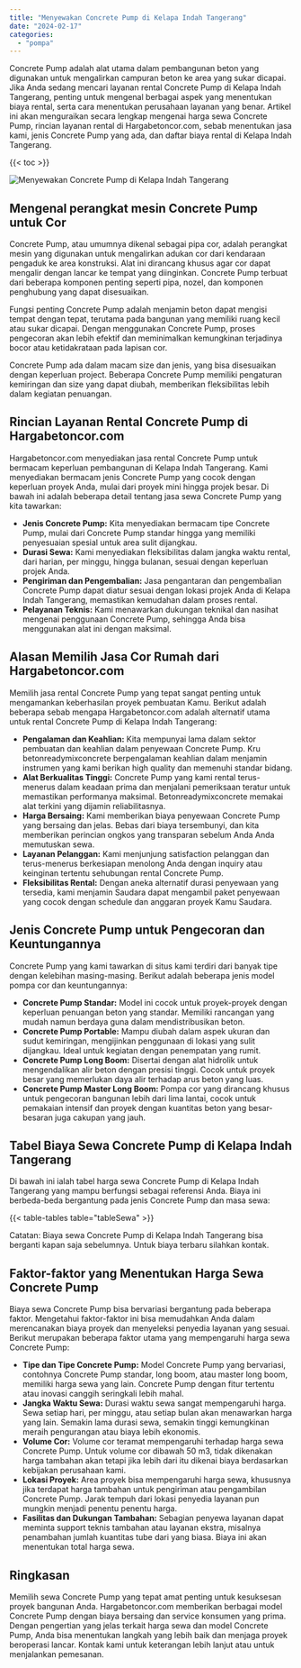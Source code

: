 ```yaml
---
title: "Menyewakan Concrete Pump di Kelapa Indah Tangerang"
date: "2024-02-17"
categories: 
  - "pompa"
---
```




Concrete Pump adalah alat utama dalam pembangunan beton yang digunakan untuk mengalirkan campuran beton ke area yang sukar dicapai. Jika Anda sedang mencari layanan rental Concrete Pump di Kelapa Indah Tangerang, penting untuk mengenal berbagai aspek yang menentukan biaya rental, serta cara menentukan perusahaan layanan yang benar. Artikel ini akan menguraikan secara lengkap mengenai harga sewa Concrete Pump, rincian layanan rental di Hargabetoncor.com, sebab menentukan jasa kami, jenis Concrete Pump yang ada, dan daftar biaya rental di Kelapa Indah Tangerang.

{{< toc >}}

![Menyewakan Concrete Pump di Kelapa Indah Tangerang](https://hargareadymixid.github.io/pompa/concrete-pump%20(7).png)

## Mengenal perangkat mesin Concrete Pump untuk Cor

Concrete Pump, atau umumnya dikenal sebagai pipa cor, adalah perangkat mesin yang digunakan untuk mengalirkan adukan cor dari kendaraan pengaduk ke area konstruksi. Alat ini dirancang khusus agar cor dapat mengalir dengan lancar ke tempat yang diinginkan. Concrete Pump terbuat dari beberapa komponen penting seperti pipa, nozel, dan komponen penghubung yang dapat disesuaikan.

Fungsi penting Concrete Pump adalah menjamin beton dapat mengisi tempat dengan tepat, terutama pada bangunan yang memiliki ruang kecil atau sukar dicapai. Dengan menggunakan Concrete Pump, proses pengecoran akan lebih efektif dan meminimalkan kemungkinan terjadinya bocor atau ketidakrataan pada lapisan cor.

Concrete Pump ada dalam macam size dan jenis, yang bisa disesuaikan dengan keperluan project. Beberapa Concrete Pump memiliki pengaturan kemiringan dan size yang dapat diubah, memberikan fleksibilitas lebih dalam kegiatan penuangan.

## Rincian Layanan Rental Concrete Pump di Hargabetoncor.com

Hargabetoncor.com menyediakan jasa rental Concrete Pump untuk bermacam keperluan pembangunan di Kelapa Indah Tangerang. Kami menyediakan bermacam jenis Concrete Pump yang cocok dengan keperluan proyek Anda, mulai dari proyek mini hingga projek besar. Di bawah ini adalah beberapa detail tentang jasa sewa Concrete Pump yang kita tawarkan:

- **Jenis Concrete Pump:** Kita menyediakan bermacam tipe Concrete Pump, mulai dari Concrete Pump standar hingga yang memiliki penyesuaian spesial untuk area sulit dijangkau.
- **Durasi Sewa:** Kami menyediakan fleksibilitas dalam jangka waktu rental, dari harian, per minggu, hingga bulanan, sesuai dengan keperluan projek Anda.
- **Pengiriman dan Pengembalian:** Jasa pengantaran dan pengembalian Concrete Pump dapat diatur sesuai dengan lokasi projek Anda di Kelapa Indah Tangerang, memastikan kemudahan dalam proses rental.
- **Pelayanan Teknis:** Kami menawarkan dukungan teknikal dan nasihat mengenai penggunaan Concrete Pump, sehingga Anda bisa menggunakan alat ini dengan maksimal.

## Alasan Memilih Jasa Cor Rumah dari Hargabetoncor.com

Memilih jasa rental Concrete Pump yang tepat sangat penting untuk mengamankan keberhasilan proyek pembuatan Kamu. Berikut adalah beberapa sebab mengapa Hargabetoncor.com adalah alternatif utama untuk rental Concrete Pump di Kelapa Indah Tangerang:

- **Pengalaman dan Keahlian:** Kita mempunyai lama dalam sektor pembuatan dan keahlian dalam penyewaan Concrete Pump. Kru betonreadymixconcrete berpengalaman keahlian dalam menjamin instrumen yang kami berikan high quality dan memenuhi standar bidang.
- **Alat Berkualitas Tinggi:** Concrete Pump yang kami rental terus-menerus dalam keadaan prima dan menjalani pemeriksaan teratur untuk memastikan performanya maksimal. Betonreadymixconcrete memakai alat terkini yang dijamin reliabilitasnya.
- **Harga Bersaing:** Kami memberikan biaya penyewaan Concrete Pump yang bersaing dan jelas. Bebas dari biaya tersembunyi, dan kita memberikan perincian ongkos yang transparan sebelum Anda Anda memutuskan sewa.
- **Layanan Pelanggan:** Kami menjunjung satisfaction pelanggan dan terus-menerus berkesiapan menolong Anda dengan inquiry atau keinginan tertentu sehubungan rental Concrete Pump.
- **Fleksibilitas Rental:** Dengan aneka alternatif durasi penyewaan yang tersedia, kami menjamin Saudara dapat mengambil paket penyewaan yang cocok dengan schedule dan anggaran proyek Kamu Saudara.

## Jenis Concrete Pump untuk Pengecoran dan Keuntungannya

Concrete Pump yang kami tawarkan di situs kami terdiri dari banyak tipe dengan kelebihan masing-masing. Berikut adalah beberapa jenis model pompa cor dan keuntungannya:

- **Concrete Pump Standar:** Model ini cocok untuk proyek-proyek dengan keperluan penuangan beton yang standar. Memiliki rancangan yang mudah namun berdaya guna dalam mendistribusikan beton.
- **Concrete Pump Portable:** Mampu diubah dalam aspek ukuran dan sudut kemiringan, mengijinkan penggunaan di lokasi yang sulit dijangkau. Ideal untuk kegiatan dengan penempatan yang rumit.
- **Concrete Pump Long Boom:** Disertai dengan alat hidrolik untuk mengendalikan alir beton dengan presisi tinggi. Cocok untuk proyek besar yang memerlukan daya alir terhadap arus beton yang luas.
- **Concrete Pump Master Long Boom:** Pompa cor yang dirancang khusus untuk pengecoran bangunan lebih dari lima lantai, cocok untuk pemakaian intensif dan proyek dengan kuantitas beton yang besar-besaran juga cakupan yang jauh.

## Tabel Biaya Sewa Concrete Pump di Kelapa Indah Tangerang

Di bawah ini ialah tabel harga sewa Concrete Pump di Kelapa Indah Tangerang yang mampu berfungsi sebagai referensi Anda. Biaya ini berbeda-beda bergantung pada jenis Concrete Pump dan masa sewa:

{{< table-tables table="tableSewa" >}}

Catatan: Biaya sewa Concrete Pump di Kelapa Indah Tangerang bisa berganti kapan saja sebelumnya. Untuk biaya terbaru silahkan kontak.

## Faktor-faktor yang Menentukan Harga Sewa Concrete Pump

Biaya sewa Concrete Pump bisa bervariasi bergantung pada beberapa faktor. Mengetahui faktor-faktor ini bisa memudahkan Anda dalam merencanakan biaya proyek dan menyeleksi penyedia layanan yang sesuai. Berikut merupakan beberapa faktor utama yang mempengaruhi harga sewa Concrete Pump:

- **Tipe dan Tipe Concrete Pump:** Model Concrete Pump yang bervariasi, contohnya Concrete Pump standar, long boom, atau master long boom, memiliki harga sewa yang lain. Concrete Pump dengan fitur tertentu atau inovasi canggih seringkali lebih mahal.
- **Jangka Waktu Sewa:** Durasi waktu sewa sangat mempengaruhi harga. Sewa setiap hari, per minggu, atau setiap bulan akan menawarkan harga yang lain. Semakin lama durasi sewa, semakin tinggi kemungkinan meraih pengurangan atau biaya lebih ekonomis.
- **Volume Cor:** Volume cor teramat mempengaruhi terhadap harga sewa Concrete Pump. Untuk volume cor dibawah 50 m3, tidak dikenakan harga tambahan akan tetapi jika lebih dari itu dikenai biaya berdasarkan kebijakan perusahaan kami.
- **Lokasi Proyek:** Area proyek bisa mempengaruhi harga sewa, khususnya jika terdapat harga tambahan untuk pengiriman atau pengambilan Concrete Pump. Jarak tempuh dari lokasi penyedia layanan pun mungkin menjadi penentu penentu harga.
- **Fasilitas dan Dukungan Tambahan:** Sebagian penyewa layanan dapat meminta support teknis tambahan atau layanan ekstra, misalnya penambahan jumlah kuantitas tube dari yang biasa. Biaya ini akan menentukan total harga sewa.

## Ringkasan

Memilih sewa Concrete Pump yang tepat amat penting untuk kesuksesan proyek bangunan Anda. Hargabetoncor.com memberikan berbagai model Concrete Pump dengan biaya bersaing dan service konsumen yang prima. Dengan pengertian yang jelas terkait harga sewa dan model Concrete Pump, Anda bisa menentukan langkah yang lebih baik dan menjaga proyek beroperasi lancar. Kontak kami untuk keterangan lebih lanjut atau untuk menjalankan pemesanan.
